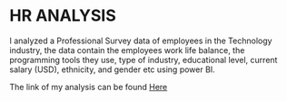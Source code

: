 # HR ANALYSIS
I analyzed a Professional Survey data of employees in the Technology industry, the data contain the employees work life balance, the programming tools they use, type of industry, educational level, current salary (USD), ethnicity, and gender etc using power BI.

The link of my analysis can be found [Here](https://app.powerbi.com/view?r=eyJrIjoiZGRiMzc2NDAtODhmOS00OGM5LWFiMGMtNzYwZThjYTU2MWUyIiwidCI6IjlhNTliMTE1LTA4MzQtNGQ5Ni1hZjA3LTRkZjE0MzRjMzVmOSJ9)
